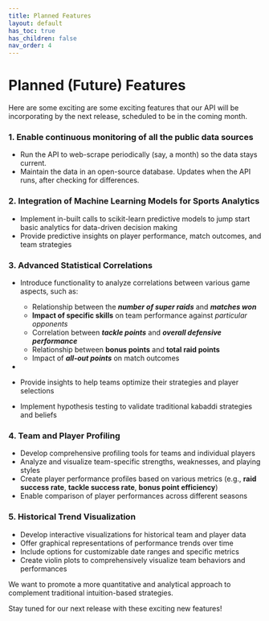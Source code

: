 ```yaml
---
title: Planned Features
layout: default
has_toc: true
has_children: false
nav_order: 4
---
```



# Planned (Future) Features

Here are some exciting are some exciting features that our API will be incorporating by the next release, scheduled to be in the coming month.

### 1. Enable continuous monitoring of all the public data sources
- Run the API to web-scrape periodically (say, a month) so the data stays current.
- Maintain the data in an open-source database. Updates when the API runs, after checking for differences. 

### 2. Integration of Machine Learning Models for Sports Analytics

- Implement in-built calls to scikit-learn predictive models to jump start basic analytics for data-driven decision making
- Provide predictive insights on player performance, match outcomes, and team strategies

### 3. Advanced Statistical Correlations

- Introduce functionality to analyze correlations between various game aspects, such as:
  
  - Relationship between the ***number of super raids*** and ***matches won***
  - **Impact of specific skills** on team performance against *particular opponents*
  - Correlation between ***tackle points*** and ***overall defensive performance***
  - Relationship between **bonus points** and **total raid points**
  - Impact of ***all-out points*** on match outcomes
- 
- Provide insights to help teams optimize their strategies and player selections
- Implement hypothesis testing to validate traditional kabaddi strategies and beliefs

### 4. Team and Player Profiling

- Develop comprehensive profiling tools for teams and individual players
- Analyze and visualize team-specific strengths, weaknesses, and playing styles
- Create player performance profiles based on various metrics (e.g., **raid success rate**, **tackle success rate**, **bonus point efficiency**)
- Enable comparison of player performances across different seasons


### 5. Historical Trend Visualization

- Develop interactive visualizations for historical team and player data
- Offer graphical representations of performance trends over time
- Include options for customizable date ranges and specific metrics
- Create violin plots to comprehensively visualize team behaviors and performances



We want to promote a more quantitative and analytical approach to complement traditional intuition-based strategies.


Stay tuned for our next release with these exciting new features!
